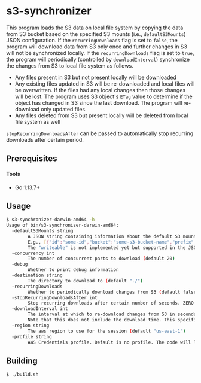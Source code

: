 # s3-synchronizer

This program loads the S3 data on local file system by copying the data from S3 bucket based on the specified S3 mounts (i.e., `defaultS3Mounts`) JSON configuration.
If the `recurringDownloads` flag is set to `false`, the program will download data from S3 only once and further changes in S3 will not be synchronized locally.
If the `recurringDownloads` flag is set to `true`, the program will periodically (controlled by `downloadInterval`) synchronize the changes from S3 to local file system as follows.
- Any files present in S3 but not present locally will be downloaded
- Any existing files updated in S3 will be re-downloaded and local files will be overwritten. If the files had any local changes then those changes will be lost. 
  The program uses S3 object's `ETag` value to determine if the object has changed in S3 since the last download. 
  The program will re-download only updated files.
- Any files deleted from S3 but present locally will be deleted from local file system as well

`stopRecurringDownloadsAfter` can be passed to automatically stop recurring downloads after certain period. 

## Prerequisites

#### Tools

- Go 1.13.7+

## Usage

```bash
$ s3-synchronizer-darwin-amd64 -h
Usage of bin/s3-synchronizer-darwin-amd64:
  -defaultS3Mounts string
        A JSON string containing information about the default S3 mounts 
        E.g., [{"id":"some-id","bucket":"some-s3-bucket-name","prefix":"some/s3/prefix/path","writeable":false,"kmsKeyId":"some-kms-key-arn"}]
        The "writeable" is not implemented yet but supported in the JSON structure, for future.
  -concurrency int
        The number of concurrent parts to download (default 20)
  -debug
        Whether to print debug information
  -destination string
        The directory to download to (default "./")
  -recurringDownloads 
        Whether to periodically download changes from S3 (default false)
  -stopRecurringDownloadsAfter int
        Stop recurring downloads after certain number of seconds. ZERO or Negative value means continue indefinitely. (default -1 i.e., indefinitely)
  -downloadInterval int
        The interval at which to re-download changes from S3 in seconds. This is only applicable when recurringDownloads is true. (default 60).
        Note that this does not include the download time. This specifies the duration in seconds to wait before initiating the next download after the previous one completes.
  -region string
        The aws region to use for the session (default "us-east-1")
  -profile string
        AWS Credentials profile. Default is no profile. The code will look for credentials in the following order: ENV variables, default credentials profile, EC2 instance metadata
```

## Building

```bash
$ ./build.sh
```
